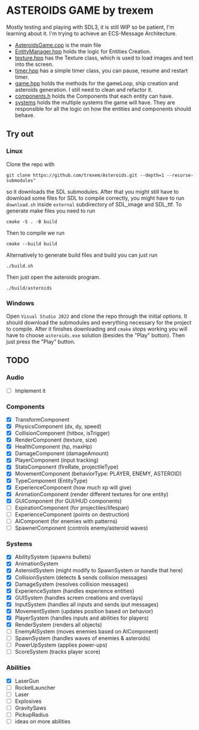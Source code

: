 # ASTEROIDS GAME by trexem
Mostly testing and playing with SDL3, it is still WIP so be patient, I'm learning about it. I'm trying to achieve an ECS-Message Architecture.

* [AsteroidsGame.cpp](https://github.com/trexem/Asteroids/blob/master/src/AsteroidsGame.cpp) is the main file
* [EntityManager.hpp](https://github.com/trexem/Asteroids/blob/master/include/EntityManager.h) holds the logic for Entities Creation.
* [texture.hpp](https://github.com/trexem/Asteroids/blob/master/include/texture.hpp) has the Texture class, which is used to load images and text into the screen.
* [timer.hpp](https://github.com/trexem/Asteroids/blob/master/include/timer.hpp) has a simple timer class, you can pause, resume and restart timer.
* [game.hpp](https://github.com/trexem/Asteroids/blob/master/include/game.hpp) holds the methods for the gameLoop, ship creation and asteroids generation. I still need to clean and refactor it.
* [components.h](https://github.com/trexem/Asteroids/blob/master/include/Components.h) holds the Components that each entity can have.
* [systems](https://github.com/trexem/Asteroids/tree/master/include/systems) holds the multiple systems the game will have. They are responsible for all the logic on how the entities and components should behave.


## Try out
### Linux
Clone the repo with
```shell
git clone https://github.com/trexem/Asteroids.git --depth=1 --recurse-submodules"
``` 
so it downloads the SDL submodules. After that you might still have to download some files for SDL to compile correctly, you might have to run `download.sh` inside `external` subdirectory of SDL_image and SDL_ttf. 
To generate make files you need to run
```shell
cmake -S . -B build
```
Then to compile we run 
```shell
cmake --build build
```
Alternatively to generate build files and build you can just run
```shell
./build.sh
```
Then just open the asteroids program.
```shell
./build/asteroids
```
### Windows
Open `Visual Studio 2022` and clone the repo through the initial options. It should download the submodules and everything necessary for the project to compile. 
After it finishes downloading and `cmake` stops working you will have to choose `asteroids.exe` solution (besides the "Play" button). Then just press the "Play" button.

## TODO
### Audio
 - [ ] Implement it
### Components
 - [X] TransformComponent 
 - [X] PhysicsComponent (dx, dy, speed)
 - [X] CollisionComponent (hitbox, isTrigger)
 - [X] RenderComponent (texture, size)
 - [X] HealthComponent (hp, maxHp)
 - [X] DamageComponent (damageAmount)
 - [X] PlayerComponent (input tracking)
 - [X] StatsComponent (fireRate, projectileType)
 - [X] MovementComponent (behaviorType: PLAYER, ENEMY, ASTEROID)
 - [X] TypeComponent (EntityType)
 - [X] ExperienceComponent (how much xp will give)
 - [X] AnimationComponent (render different textures for one entity)
 - [X] GUIComponent (for GUI/HUD components)
 - [ ] ExpirationComponent (for projectiles/lifespan)
 - [ ] ExperienceComponent (points on destruction)
 - [ ] AIComponent (for enemies with patterns)
 - [ ] SpawnerComponent (controls enemy/asteroid waves)
 ### Systems
 - [X] AbilitySystem (spawns bullets)
 - [X] AnimationSystem
 - [X] AsteroidSystem (might modify to SpawnSystem or handle that here)
 - [X] CollisionSystem (detects & sends collision messages)
 - [X] DamageSystem (resolves collision messages)
 - [X] ExperienceSystem (handles experience entities)
 - [X] GUISystem (handles screen creations and overlays)
 - [X] InputSystem (handles all inputs and sends iput messages)
 - [X] MovementSystem (updates position based on behavior)
 - [X] PlayerSystem (handles inputs and abilities for players)
 - [X] RenderSystem (renders all objects)
 - [ ] EnemyAISystem (moves enemies based on AIComponent)
 - [ ] SpawnSystem (handles waves of enemies & asteroids)
 - [ ] PowerUpSystem (applies power-ups)
 - [ ] ScoreSystem (tracks player score)
### Abilities
 - [X] LaserGun
 - [ ] RocketLauncher
 - [ ] Laser
 - [ ] Explosives
 - [ ] GravitySaws
 - [ ] PickupRadius
 - [ ] ideas on more abilities
